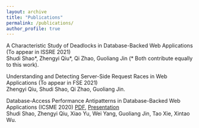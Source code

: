 ```yaml
---
layout: archive
title: "Publications"
permalink: /publications/
author_profile: true
---
```


A Characteristic Study of Deadlocks in Database-Backed Web Applications (To appear in ISSRE 2021)<br>
Shudi Shao\*, Zhengyi Qiu\*, Qi Zhao, Guoliang Jin (* Both contribute equally to this work).<br>


Understanding and Detecting Server-Side Request Races in Web Applications (To appear in FSE 2021)<br>
Zhengyi Qiu, Shudi Shao, Qi Zhao, Guoliang Jin.<br>

Database-Access Performance Antipatterns in Database-Backed Web Applications (ICSME 2020) [PDF](https://people.engr.ncsu.edu/gjin2/icsme-2020-dbperf), [Presentation](https://www.youtube.com/watch?v=jw7cTmNDIpY&t=18s)<br>
Shudi Shao, Zhengyi Qiu, Xiao Yu, Wei Yang, Guoliang Jin, Tao Xie, Xintao Wu.<br>
